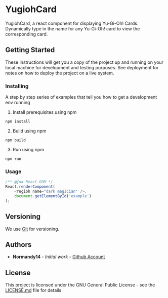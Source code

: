 # YugiohCard

YugiohCard, a react component for displaying Yu-Gi-Oh! Cards.
Dynamically type in the name for any Yu-Gi-Oh! card to view the corresponding card.

## Getting Started

These instructions will get you a copy of the project up and running on your local machine for development and testing purposes. See deployment for notes on how to deploy the project on a live system.


### Installing

A step by step series of examples that tell you how to get a development env running

1. Install prerequisites using npm
```
npm install
```

2. Build using npm

```
npm build
```

3. Run using npm

```
npm run
```

### Usage

```javascript
/** @jsx React.DOM */
React.renderComponent(
    <Yugioh name="dark magician" />,
    document.getElementById('example')
);
```

## Versioning

We use [Git](https://gist.github.com/derhuerst/1b15ff4652a867391f03) for versioning.

## Authors

* **Normandy14** - *Initial work* - [Github Account](https://github.com/Normandy14)

## License

This project is licensed under the GNU General Public License - see the [LICENSE.md](LICENSE.md) file for details

<!--

## Acknowledgments

* Hat tip to anyone whose code was used
* Inspiration
* etc

-->

